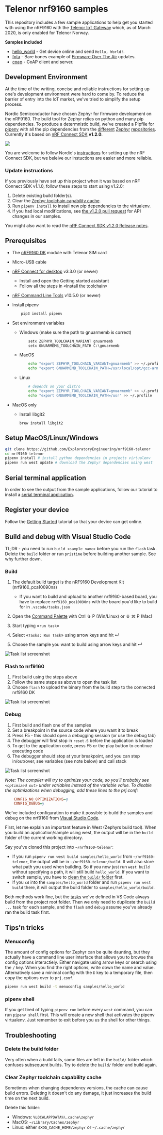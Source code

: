 # Telenor nrf9160 samples

This repository includes a few sample applications to help get you started with using the nRF9160 with the [Telenor IoT Gateway][7] which, as of March 2020, is only enabled for Telenor Norway.

**Samples included**
- [hello_world](samples/hello_world) - Get device online and send `Hello, World!`.
- [fota](samples/fota) - Bare bones example of [Firmware Over The Air][8] updates.
- [coap](samples/coap) - CoAP client and server.

## Development Environment

At the time of the writing, concise and reliable instructions for setting up one's development environment were hard to come by. To reduce the barrier of entry into the IoT market, we've tried to simplify the setup process.

Nordic Semiconductor have chosen Zephyr for firmware development on the nRF9160. The build tool for Zephyr relies on python and many pip dependencies. To produce a determnistic build, we've created a Pipfile for [pipenv][1] with
all the pip dependencies from the [different][2] [Zephyr][3] [repositories][4]. Currently it's based on [nRF Connect SDK][5] **v1.2.0**.

![](https://github.com/ExploratoryEngineering/nrf9160-telenor/workflows/Build%20Samples/badge.svg)

You are welcome to follow Nordic's [instructions][6] for setting up the nRF Connect SDK, but we beleive our instuctions are easier and more reliable.

### Update instructions

If you previously have set up this project when it was based on nRF Connect SDK v1.1.0, follow these steps to start using v1.2.0:

1. Delete existing build folder(s).
1. Clear the [Zephyr toolchain capability cache](#clear-zephyr-toolchain-capability-cache).
1. Run `pipenv install` to install new pip dependencies to the virtualenv.
1. If you had local modifications, see [the v1.2.0 pull request](https://github.com/ExploratoryEngineering/nrf9160-telenor/pull/10) for API changes in our samples.

You might also want to read the [nRF Connect SDK v1.2.0 Release notes](https://developer.nordicsemi.com/nRF_Connect_SDK/doc/1.2.0/nrf/doc/release-notes-1.2.0.html).

## Prerequisites

* The [nRF9160 DK](https://shop.exploratory.engineering/collections/nb-iot/products/nrf9160-dev-kit) module with Telenor SIM card
* Micro-USB cable
* [nRF Connect for desktop](https://www.nordicsemi.com/Software-and-tools/Development-Tools/nRF-Connect-for-desktop) v3.3.0 (or newer)
    * Install and open the Getting started assistant
    * Follow all the steps in «Install the toolchain»

* [nRF Command Line Tools](https://www.nordicsemi.com/Software-and-tools/Development-Tools/nRF-Command-Line-Tools) v10.5.0 (or newer)

* Install pipenv

    ```sh
        pip3 install pipenv
    ```

* Set environment variables
    * Windows (make sure the path to gnuarmemb is correct)

        ```bat
            setx ZEPHYR_TOOLCHAIN_VARIANT gnuarmemb
            setx GNUARMEMB_TOOLCHAIN_PATH C:\gnuarmemb
        ````
    
    * MacOS

        ```sh
            echo "export ZEPHYR_TOOLCHAIN_VARIANT=gnuarmemb" >> ~/.profile
            echo "export GNUARMEMB_TOOLCHAIN_PATH=/usr/local/opt/gcc-arm-none-eabi" >> ~/.profile
        ```
    
    * Linux

        ```sh
            # depends on your distro
            echo "export ZEPHYR_TOOLCHAIN_VARIANT=gnuarmemb" >> ~/.profile
            echo "export GNUARMEMB_TOOLCHAIN_PATH=/usr" >> ~/.profile
        ```

* MacOS only
    * Install libgit2

        `brew install libgit2`


## Setup MacOS/Linux/Windows

```sh
git clone https://github.com/ExploratoryEngineering/nrf9160-telenor
cd nrf9160-telenor
pipenv install # install python dependencies in projects virtualenv
pipenv run west update # download the Zephyr dependencies using west
```

## Serial terminal application

In order to see the output from the sample applications, follow our tutorial to install a [serial terminal application](https://docs.nbiot.engineering/tutorials/interactive-terminal.html#serial-terminal-application).

## Register your device

Follow the [Getting Started](https://docs.nbiot.engineering/tutorials/getting-started.html) tutorial so that your device can get online.

## Build and debug with Visual Studio Code

TL;DR - you need to run `build <sample name>` before you run the `flash` task. Delete the `build` folder or run `pristine` before building another sample. See why further down.

### Build

1. The default build target is the nRF9160 Development Kit (nrf9160_pca10090ns)

    * If you want to build and upload to another nrf9160-based board, you have to replace `nrf9160_pca10090ns` with the board you'd like to build for in `.vscode/tasks.json`

1. Open the [Command Palette](https://code.visualstudio.com/docs/getstarted/tips-and-tricks#_command-palette) with <key>Ctrl ⇧ P</key> (Win/Linux) or <key>⇧ ⌘ P</key> (Mac)
1. Start typing «`run task`»
1. Select «`Tasks: Run Task`» using arrow keys and hit <key>↵</key>
1. Choose the sample you want to build using arrow keys and hit <key>↵</key>

![Task list screenshot](img/build.gif)

### Flash to nrf9160

1. First build using the steps above
1. Follow the same steps as above to open the task list
1. Choose `flash` to upload the binary from the build step to the connected nrf9160 DK

![Task list screenshot](img/flash.gif)

### Debug

1. First build and flash one of the samples
1. Set a breakpoint in the source code where you want it to break
1. Press <key>F5</key> - this should open a debugging session (or use the debug tab)
1. The debugger will first stop in `reset.S` before the application is loaded
1. To get to the application code, press <key>F5</key> or the play button to continue executing code
1. The debugger should stop at your breakpoint, and you can step in/out/over, see variables (see note below) and call stack

![Task list screenshot](img/debug.gif)

_Note: The compiler will try to optimize your code, so you'll probably see `<optimized out>` under variables instead of the variable value. To disable the optimizations when debugging, add these lines to the prj.conf:_

```ini
    CONFIG_NO_OPTIMIZATIONS=y
    CONFIG_DEBUG=y
```

We've included configuration to make it possible to build the samples and debug on the nrf9160 from [Visual Studio Code](https://code.visualstudio.com/).

First, let me explain an important feature in West (Zephyrs build tool). When you build an application/sample using west, the output will be in the `build` folder of the current working directory.

Say you've cloned this project into `~/nrf9160-telenor`:
* If you run `pipenv run west build samples/hello_world` from `~/nrf9160-telenor`, the output will be in `~/nrf9160-telenor/build`. It will also store what path you used when building. So if you now just run `west build` without specifying a path, it will still build `hello_world`. If you want to switch sample, you have to [clean the `build/` folder](#clean-build-folder) first.
* If you `cd` into the `samples/hello_world` folder and run `pipenv run west build` there, it will output the build folder to `samples/hello_world/build`.

Both methods work fine, but the [tasks](https://code.visualstudio.com/docs/editor/tasks) we've defined in VS Code always build from the project root folder. Then we only need to duplicate the `build ...` task for each sample, and the `flash` and `debug` assume you've already ran the build task first.

## Tips'n tricks

### Menuconfig

The amount of config options for Zephyr can be quite daunting, but they actually have a command line user interface that allows you to browse the config options interactiely. Either navigate using arrow keys or search using the <key>`/`</key> key. When you find the right options, write down the name and value. Alternatively save a minimal config with the <key>`D`</key> key to a temporary file, then copy the options over to `prj.conf`.

```sh
pipenv run west build -t menuconfig samples/hello_world
```

### pipenv shell

If you get tired of typing `pipenv run` before every `west` command, you can run `pipenv shell` first. This will create a new shell that activates the pipenv virtualenv. Just remember to exit before you us the shell for other things.

## Troubleshooting

### Delete the build folder

Very often when a build fails, some files are left in the `build/` folder which confuses subsequent builds. Try to delete the `build/` folder and build again.

### Clear Zephyr toolchain capability cache

Sometimes when changing dependency versions, the cache can cause build errors.
Deleting it doesn't do any damage, it just increases the build time on the next
build.

Delete this folder:
* Windows: `%LOCALAPPDATA%\.cache\zephyr`
* MacOS: `~/Library/Caches/zephyr`
* Linux: either `$XDG_CACHE_HOME/zephyr` or `~/.cache/zephyr`

[1]: https://pipenv-fork.readthedocs.io/en/latest/
[2]: https://github.com/NordicPlayground/fw-nrfconnect-nrf/blob/master/scripts/requirements.txt
[3]: https://github.com/NordicPlayground/fw-nrfconnect-zephyr/blob/master/scripts/requirements.txt
[4]: https://github.com/NordicPlayground/fw-nrfconnect-mcuboot/blob/master/scripts/requirements.txt
[5]: https://github.com/NordicPlayground/fw-nrfconnect-zephyr
[6]: https://www.nordicsemi.com/Software-and-Tools/Software/nRF-Connect-SDK
[7]: https://nbiot.engineering/
[8]: https://blog.exploratory.engineering/post/something-in-the-air/
